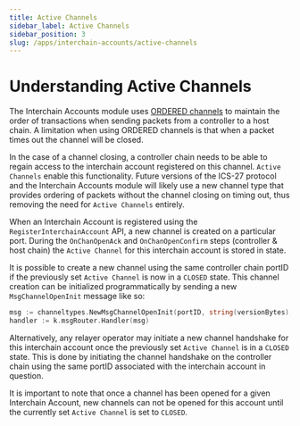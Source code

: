 ```yaml
---
title: Active Channels
sidebar_label: Active Channels
sidebar_position: 3
slug: /apps/interchain-accounts/active-channels
---
```



# Understanding Active Channels 

The Interchain Accounts module uses [ORDERED channels](https://github.com/cosmos/ibc/tree/master/spec/core/ics-004-channel-and-packet-semantics#ordering) to maintain the order of transactions when sending packets from a controller to a host chain. A limitation when using ORDERED channels is that when a packet times out the channel will be closed. 

In the case of a channel closing, a controller chain needs to be able to regain access to the interchain account registered on this channel. `Active Channels` enable this functionality. Future versions of the ICS-27 protocol and the Interchain Accounts module will likely use a new 
channel type that provides ordering of packets without the channel closing on timing out, thus removing the need for `Active Channels` entirely.  

When an Interchain Account is registered using the `RegisterInterchainAccount` API, a new channel is created on a particular port. During the `OnChanOpenAck` and `OnChanOpenConfirm` steps (controller & host chain) the `Active Channel` for this interchain account
is stored in state.

It is possible to create a new channel using the same controller chain portID if the previously set `Active Channel` is now in a `CLOSED` state. This channel creation can be initialized programmatically by sending a new `MsgChannelOpenInit` message like so:

```go
msg := channeltypes.NewMsgChannelOpenInit(portID, string(versionBytes), channeltypes.ORDERED, []string{connectionID}, icatypes.PortID, icatypes.ModuleName)
handler := k.msgRouter.Handler(msg)
```

Alternatively, any relayer operator may initiate a new channel handshake for this interchain account once the previously set `Active Channel` is in a `CLOSED` state. This is done by initiating the channel handshake on the controller chain using the same portID associated with the interchain account in question.  

It is important to note that once a channel has been opened for a given Interchain Account, new channels can not be opened for this account until the currently set `Active Channel` is set to `CLOSED`. 
